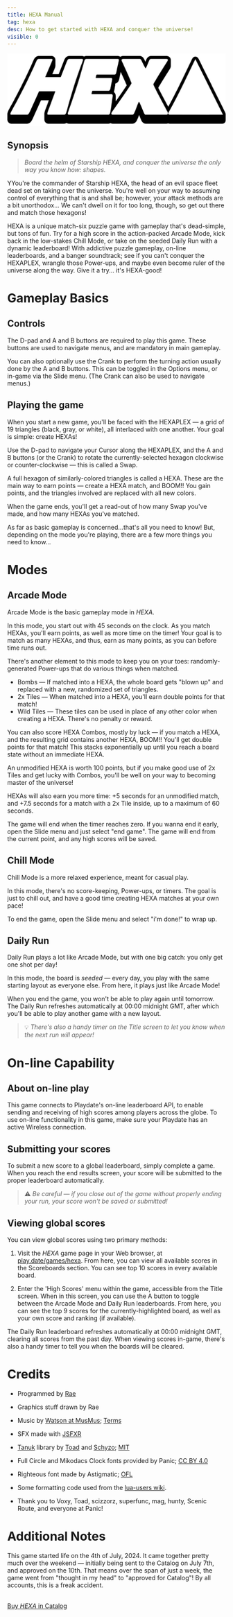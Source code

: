```yaml
---
title: HEXA Manual
tag: hexa
desc: How to get started with HEXA and conquer the universe!
visible: 0
---
```

![HEXA](/blog/images/2024-08-27-1.png)

## Synopsis

> *Board the helm of Starship HEXA, and conquer the universe the only way you know how: shapes.*

YYou're the commander of Starship HEXA, the head of an evil space fleet dead set on taking over the universe. You're well on your way to assuming control of everything that is and shall be; however, your attack methods are a bit unorthodox... We can't dwell on it for too long, though, so get out there and match those hexagons!

HEXA is a unique match-six puzzle game with gameplay that's dead-simple, but tons of fun. Try for a high score in the action-packed Arcade Mode, kick back in the low-stakes Chill Mode, or take on the seeded Daily Run with a dynamic leaderboard! With addictive puzzle gameplay, on-line leaderboards, and a banger soundtrack; see if you can't conquer the HEXAPLEX, wrangle those Power-ups, and maybe even become ruler of the universe along the way. Give it a try... it's HEXA-good!

# Gameplay Basics

## Controls

The D-pad and A and B buttons are required to play this game. These buttons are used to navigate menus, and are mandatory in main gameplay.

You can also optionally use the Crank to perform the turning action usually done by the A and B buttons. This can be toggled in the Options menu, or in-game via the Slide menu. (The Crank can also be used to navigate menus.)

## Playing the game

When you start a new game, you'll be faced with the HEXAPLEX — a grid of 19 triangles (black, gray, or white), all interlaced with one another. Your goal is simple: create HEXAs!

Use the D-pad to navigate your Cursor along the HEXAPLEX, and the A and B buttons (or the Crank) to rotate the currently-selected hexagon clockwise or counter-clockwise — this is called a Swap.

A full hexagon of similarly-colored triangles is called a HEXA. These are the main way to earn points — create a HEXA match, and BOOM!! You gain points, and the triangles involved are replaced with all new colors.

When the game ends, you'll get a read-out of how many Swap you've made, and how many HEXAs you've matched.

As far as basic gameplay is concerned...that's all you need to know! But, depending on the mode you're playing, there are a few more things you need to know...

# Modes

## Arcade Mode

Arcade Mode is the basic gameplay mode in *HEXA*.

In this mode, you start out with 45 seconds on the clock. As you match HEXAs, you'll earn points, as well as more time on the timer! Your goal is to match as many HEXAs, and thus, earn as many points, as you can before time runs out.

There's another element to this mode to keep you on your toes: randomly-generated Power-ups that do various things when matched.

- Bombs — If matched into a HEXA, the whole board gets "blown up" and replaced with a new, randomized set of triangles.
- 2x Tiles — When matched into a HEXA, you'll earn double points for that match!
- Wild Tiles — These tiles can be used in place of any other color when creating a HEXA. There's no penalty or reward.

You can also score HEXA Combos, mostly by luck — if you match a HEXA, and the resulting grid contains another HEXA, BOOM!! You'll get double points for that match! This stacks exponentially up until you reach a board state without an immediate HEXA.

An unmodified HEXA is worth 100 points, but if you make good use of 2x Tiles and get lucky with Combos, you'll be well on your way to becoming master of the universe!

HEXAs will also earn you more time: +5 seconds for an unmodified match, and +7.5 seconds for a match with a 2x Tile inside, up to a maximum of 60 seconds.

The game will end when the timer reaches zero. If you wanna end it early, open the Slide menu and just select "end game". The game will end from the current point, and any high scores will be saved.

## Chill Mode

Chill Mode is a more relaxed experience, meant for casual play.

In this mode, there's no score-keeping, Power-ups, or timers. The goal is just to chill out, and have a good time creating HEXA matches at your own pace!

To end the game, open the Slide menu and select "i'm done!" to wrap up.

## Daily Run

Daily Run plays a lot like Arcade Mode, but with one big catch: you only get one shot per day!

In this mode, the board is *seeded* — every day, you play with the same starting layout as everyone else. From here, it plays just like Arcade Mode!

When you end the game, you won't be able to play again until tomorrow. The Daily Run refreshes automatically at 00:00 midnight GMT, after which you'll be able to play another game with a new layout.

> 💡 *There's also a handy timer on the Title screen to let you know when the next run will appear!*

# On-line Capability

## About on-line play

This game connects to Playdate's on-line leaderboard API, to enable sending and receiving of high scores among players across the globe. To use on-line functionality in this game, make sure your Playdate has an active Wireless connection.

## Submitting your scores

To submit a new score to a global leaderboard, simply complete a game. When you reach the end results screen, your score will be submitted to the proper leaderboard automatically.

> ⚠️ *Be careful — if you close out of the game without properly ending your run, your score won't be saved or submitted!*

## Viewing global scores

You can view global scores using two primary methods:

1. Visit the *HEXA* game page in your Web browser, at [play.date/games/hexa](https://play.date/games/hexa/). From here, you can view all available scores in the Scoreboards section. You can see top 10 scores in every available board.

2. Enter the 'High Scores' menu within the game, accessible from the Title screen. When in this screen, you can use the A button to toggle between the Arcade Mode and Daily Run leaderboards. From here, you can see the top 9 scores for the currently-highlighted board, as well as your own score and ranking (if available).

The Daily Run leaderboard refreshes automatically at 00:00 midnight GMT, clearing all scores from the past day. When viewing scores in-game, there's also a handy timer to tell you when the boards will be cleared.

# Credits

- Programmed by [Rae](https://rae.wtf)
- Graphics stuff drawn by Rae

- Music by [Watson at MusMus](https://musmus.main.jp); [Terms](https://musmus.main.jp/info.html)
- SFX made with [JSFXR](https://sfxr.me)
- [Tanuk](https://github.com/Schyzophrenic/Tanuk_CodeSequence) library by [Toad](https://toadleyundercontrol.itch.io/) and [Schyzo](https://twitter.com/Schyzo99); [MIT](https://github.com/Schyzophrenic/Tanuk_CodeSequence/blob/main/LICENSE)
- Full Circle and Mikodacs Clock fonts provided by Panic; [CC BY 4.0](https://creativecommons.org/licenses/by/4.0/)
- Righteous font made by Astigmatic; [OFL](https://openfontlicense.org)
- Some formatting code used from the [lua-users wiki](http://lua-users.org/wiki/FormattingNumbers).

- Thank you to Voxy, Toad, scizzorz, superfunc, mag, hunty, Scenic Route, and everyone at Panic!

# Additional Notes

This game started life on the 4th of July, 2024. It came together pretty much over the weekend — initially being sent to the Catalog on July 7th, and approved on the 10th. That means over the span of just a week, the game went from "thought in my head" to "approved for Catalog"! By all accounts, this is a freak accident.

<br>
<a href="https://play.date/games/hexa" class="button">Buy <i>HEXA</i> in Catalog</a>
